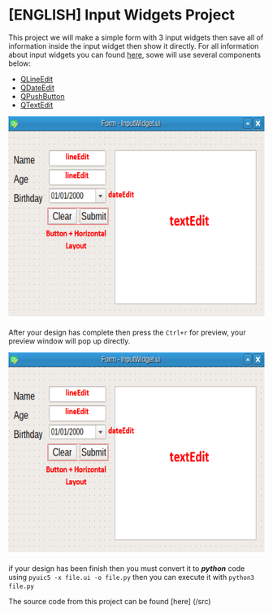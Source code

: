 # [ENGLISH] Input Widgets Project
This project we will make a simple form with 3 input widgets then save all of information inside the input widget 
then show it directly. For all information about input widgets you can found [here](http://pyqt.sourceforge.net/Docs/PyQt4/qtgui.html), sowe will use several components below:

* [QLineEdit](http://pyqt.sourceforge.net/Docs/PyQt4/qlineedit.html) 
* [QDateEdit](http://pyqt.sourceforge.net/Docs/PyQt4/qdateedit.html)
* [QPushButton](http://pyqt.sourceforge.net/Docs/PyQt4/qpushbutton.html)
* [QTextEdit](http://pyqt.sourceforge.net/Docs/PyQt4/qtextedit.html)

<img src="/images/Inputwidgets1.PNG" height="400">

After your design has complete then press the ```Ctrl+r``` for preview, your preview window will pop up directly.

<img src="/images/Inputwidgets1.PNG" height="400">

if your design has been finish then you must convert it to ***python*** code using ```pyuic5 -x file.ui -o file.py``` then you can execute it with ```python3 file.py```

The source code from this project can be found [here] (/src)
